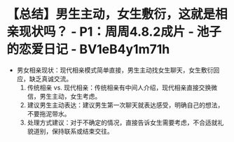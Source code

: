 # 【总结】男生主动，女生敷衍，这就是相亲现状吗？ - P1：周周4.8.2成片 - 池子的恋爱日记 - BV1eB4y1m71h

-   男女相亲现状：现代相亲模式简单直接，男生主动找女生聊天，女生敷衍回应，缺乏真诚交流。
    1.  传统相亲 vs. 现代相亲：传统相亲有中间人介绍，现代相亲直接交换微信，男生主动，女生考虑。
    2.  建议男生主动表达：建议男生第一次聊天就表达感受，明确自己的想法，不要拖泥带水。
    3.  处理方式建议：对于不确定的情况，直接告诉女生需要考虑，不合适就礼貌道别，保持联系或结束交往。